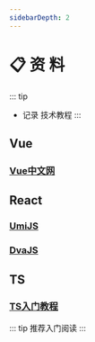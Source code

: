 ```yaml
---
sidebarDepth: 2
---
```

# 📋 资 料
::: tip
- 记录 技术教程
:::

## Vue
### [Vue中文网](https://cn.vuejs.org/)

## React
### [UmiJS](https://umijs.org/zh/)
### [DvaJS](https://dvajs.com/)

## TS
### [TS入门教程](https://ts.xcatliu.com/)

::: tip
推荐入门阅读
:::